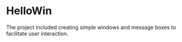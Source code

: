 # HelloWin
The project included creating simple windows  and message boxes to facilitate user interaction.
